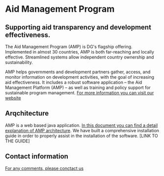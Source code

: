
# Aid Management Program

## Supporting aid transparency and development effectiveness.

The Aid Management Program (AMP) is DG's flagship offering. Implemented in almost 30 countries, AMP is both far-reaching and locally effective. Streamlined systems allow independent country ownership and sustainability.

AMP helps governments and development partners gather, access, and monitor information on development activities, with the goal of increasing aid effectiveness. It includes a robust software application – the Aid Management Platform (AMP) – as well as training and policy support for sustainable program management.
[For more information you can visit our website](https://www.developmentgateway.org/expertise/amp "Development Gateway's Homepage")


## Arqchitecture
AMP is a web based java  application. [In this document you can find a detail explanation of AMP architecture](../master/doc/AMP_3_Technical_Documentation.pdf).
We have built a comprehensive installation guide in order to properly assist in the installation of the software. [LINK TO THE GUIDE]

## Contact information

[For any comments, please conctact us](mailto:info@developmentgateway.org "Development Gateway's Email")
 



